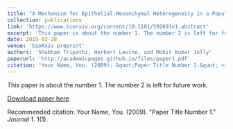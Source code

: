 ```yaml
---
title: "A Mechanism for Epithelial-Mesenchymal Heterogeneity in a Population of Cancer Cells"
collection: publications
link: 'https://www.biorxiv.org/content/10.1101/592691v1.abstract'
excerpt: 'This paper is about the number 1. The number 2 is left for future work.'
date: 2019-03-28
venue: 'bioRxiv preprint'
authors: 'Shubham Tripathi, Herbert Levine, and Mohit Kumar Jolly'
paperurl: 'http://academicpages.github.io/files/paper1.pdf'
citation: 'Your Name, You. (2009). &quot;Paper Title Number 1.&quot; <i>Journal 1</i>. 1(1).'
---
```

This paper is about the number 1. The number 2 is left for future work.

[Download paper here](http://academicpages.github.io/files/paper1.pdf)

Recommended citation: Your Name, You. (2009). "Paper Title Number 1." <i>Journal 1</i>. 1(1).